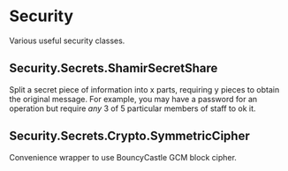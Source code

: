 # Security

Various useful security classes.

## Security.Secrets.ShamirSecretShare

Split a secret piece of information into x parts, requiring y pieces to obtain the original message. 
For example, you may have a password for an operation but require *any* 3 of 5 particular members of staff to ok it.

## Security.Secrets.Crypto.SymmetricCipher

Convenience wrapper to use BouncyCastle GCM block cipher.